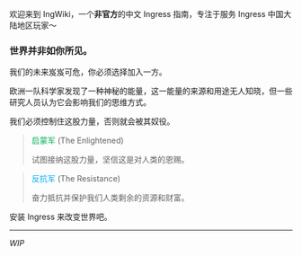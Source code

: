 

欢迎来到 IngWiki，一个**非官方**的中文 Ingress 指南，专注于服务 Ingress 中国大陆地区玩家～


### 世界并非如你所见。

我们的未来岌岌可危，你必须选择加入一方。

欧洲一队科学家发现了一种神秘的能量，这一能量的来源和用途无人知晓，但一些研究人员认为它会影响我们的思维方式。

我们必须控制住这股力量，否则就会被其奴役。

> <span style="color:#00b056;">启蒙军</span> (The Enlightened)
>
> 试图接纳这股力量，坚信这是对人类的恩赐。

> <span style="color:#00adef;">反抗军</span> (The Resistance)
>
> 奋力抵抗并保护我们人类剩余的资源和财富。

安装 Ingress 来改变世界吧。

------

_WIP_
